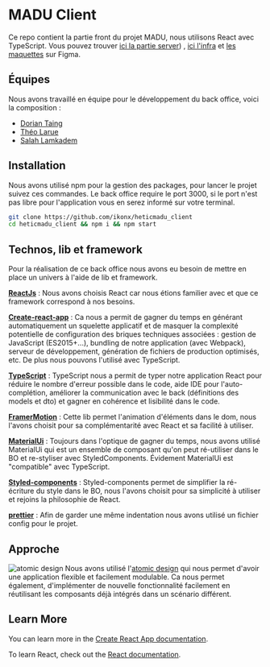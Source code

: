 
# MADU Client

Ce repo contient la partie front du projet MADU, nous utilisons React avec TypeScript. Vous pouvez trouver [ici la partie server](https://github.com/PierreTurnbull/heticmadu_api)) , [ici l'infra](https://github.com/PierreTurnbull/heticmadu) et [les maquettes](https://www.figma.com/file/6aBGYH8gCnCshGk8tuRqIP/Back-office) sur Figma.

## Équipes

Nous avons travaillé en équipe pour le développement du back office, voici la composition : 

 - [Dorian Taing](https://github.com/doriantaing)
 - [Théo Larue](https://github.com/Theo-LARUE)
 - [Salah Lamkadem](https://github.com/ikonx)

## Installation

Nous avons utilisé npm pour la gestion des packages, pour lancer le projet suivez ces commandes. Le back office require le port 3000, si le port n'est pas libre pour l'application vous en serez informé sur votre terminal.

```bash
git clone https://github.com/ikonx/heticmadu_client
cd heticmadu_client && npm i && npm start
```


## Technos, lib et framework

Pour la réalisation de ce back office nous avons eu besoin de mettre en place un univers à l'aide de lib et framework.

**[ReactJs](https://github.com/facebook/react)** : Nous avons choisis React car nous étions familier avec et que ce framework correspond à nos besoins.

**[Create-react-app](https://github.com/facebook/create-react-app)** : Ca nous a permit de gagner du temps en générant automatiquement un squelette applicatif et de masquer la complexité potentielle de configuration des briques techniques associées : gestion de JavaScript (ES2015+...), bundling de notre application (avec Webpack), serveur de développement, génération de fichiers de production optimisés, etc. De plus nous pouvons l'utilisé avec TypeScript.

**[TypeScript](https://github.com/facebook/react)** :  TypeScript nous a permit de typer notre application React pour réduire le nombre d'erreur possible dans le code, aide IDE pour l'auto-complétion, améliorer la communication avec le back (définitions des models et dto) et gagner en cohérence et lisibilité dans le code.

**[FramerMotion](https://www.framer.com/api/motion/)** : Cette lib permet l'animation d'éléments dans le dom, nous l'avons choisit pour sa complémentarité avec React et sa facilité à utiliser.

**[MaterialUi](https://material-ui.com/)** : Toujours dans l'optique de gagner du temps, nous avons utilisé MaterialUi qui est un ensemble de composant qu'on peut ré-utiliser dans le BO et re-styliser avec StyledComponents. Évidement MaterialUi est "compatible" avec TypeScript.

**[Styled-components](https://styled-components.com/)** : Styled-components permet de simplifier la ré-écriture du style dans le BO, nous l'avons choisit pour sa simplicité à utiliser et rejoins la philosophie de React.

**[prettier](https://github.com/ikonx/heticmadu_client/blob/master/.prettierrc.js)** : Afin de garder une même indentation nous avons utilisé un fichier config pour le projet. 

## Approche

![atomic design](https://user-images.githubusercontent.com/4838076/33235048-d083dca6-d217-11e7-9aea-9a5ef5ae6fe7.png)
Nous avons utilisé l'[atomic design](https://github.com/danilowoz/react-atomic-design) qui nous permet d'avoir une application flexible et facilement modulable. Ca nous permet également, d'implémenter de nouvelle fonctionnalité facilement en réutilisant les composants déjà intégrés dans un scénario différent.
## Learn More

You can learn more in the [Create React App documentation](https://facebook.github.io/create-react-app/docs/getting-started).

To learn React, check out the [React documentation](https://reactjs.org/).
